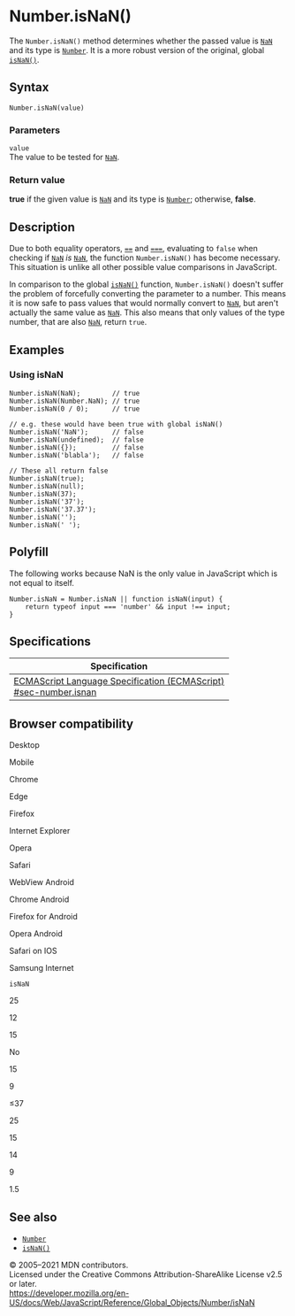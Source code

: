 Number.isNaN()
==============

The `Number.isNaN()` method determines whether the passed value is [`NaN`](../nan) and its type is [`Number`](../number). It is a more robust version of the original, global [`isNaN()`](../isnan).

Syntax
------

    Number.isNaN(value)

### Parameters

`value`  
The value to be tested for [`NaN`](../nan).

### Return value

**true** if the given value is [`NaN`](../nan) and its type is [`Number`](../number); otherwise, **false**.

Description
-----------

Due to both equality operators, [`==`](https://developer.mozilla.org/en-US/docs/Web/JavaScript/Reference/Operators#equality) and [`===`](https://developer.mozilla.org/en-US/docs/Web/JavaScript/Reference/Operators#identity), evaluating to `false` when checking if [`NaN`](../nan) *is* [`NaN`](../nan), the function `Number.isNaN()` has become necessary. This situation is unlike all other possible value comparisons in JavaScript.

In comparison to the global [`isNaN()`](../isnan) function, `Number.isNaN()` doesn't suffer the problem of forcefully converting the parameter to a number. This means it is now safe to pass values that would normally convert to [`NaN`](../nan), but aren't actually the same value as [`NaN`](../nan). This also means that only values of the type number, that are also [`NaN`](../nan), return `true`.

Examples
--------

### Using isNaN

    Number.isNaN(NaN);        // true
    Number.isNaN(Number.NaN); // true
    Number.isNaN(0 / 0);      // true

    // e.g. these would have been true with global isNaN()
    Number.isNaN('NaN');      // false
    Number.isNaN(undefined);  // false
    Number.isNaN({});         // false
    Number.isNaN('blabla');   // false

    // These all return false
    Number.isNaN(true);
    Number.isNaN(null);
    Number.isNaN(37);
    Number.isNaN('37');
    Number.isNaN('37.37');
    Number.isNaN('');
    Number.isNaN(' ');

Polyfill
--------

The following works because NaN is the only value in JavaScript which is not equal to itself.

    Number.isNaN = Number.isNaN || function isNaN(input) {
        return typeof input === 'number' && input !== input;
    }

Specifications
--------------

<table><thead><tr class="header"><th>Specification</th></tr></thead><tbody><tr class="odd"><td><a href="https://tc39.es/ecma262/#sec-number.isnan">ECMAScript Language Specification (ECMAScript)<br />
<span class="small">#sec-number.isnan</span></a></td></tr></tbody></table>

Browser compatibility
---------------------

Desktop

Mobile

Chrome

Edge

Firefox

Internet Explorer

Opera

Safari

WebView Android

Chrome Android

Firefox for Android

Opera Android

Safari on IOS

Samsung Internet

`isNaN`

25

12

15

No

15

9

≤37

25

15

14

9

1.5

See also
--------

-   [`Number`](../number)
-   [`isNaN()`](../isnan)

© 2005–2021 MDN contributors.  
Licensed under the Creative Commons Attribution-ShareAlike License v2.5 or later.  
<a href="https://developer.mozilla.org/en-US/docs/Web/JavaScript/Reference/Global_Objects/Number/isNaN" class="_attribution-link">https://developer.mozilla.org/en-US/docs/Web/JavaScript/Reference/Global_Objects/Number/isNaN</a>
